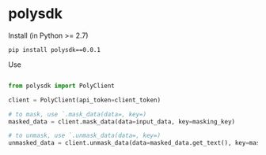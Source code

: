 # polysdk

Install (in Python >= 2.7)

```
pip install polysdk==0.0.1
```

Use

```python

from polysdk import PolyClient

client = PolyClient(api_token=client_token)

# to mask, use `.mask_data(data=, key=)
masked_data = client.mask_data(data=input_data, key=masking_key)

# to unmask, use `.unmask_data(data=, key=)
unmasked_data = client.unmask_data(data=masked_data.get_text(), key=masking_key)
```
